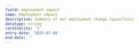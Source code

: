 ```yaml
---
field: employment-impact
name: Employment impact
description: Summary of net employment change (gain/loss)
datatype: string
cardinality: '1'
entry-date: '2025-07-08'
end-date: ''
---
```

